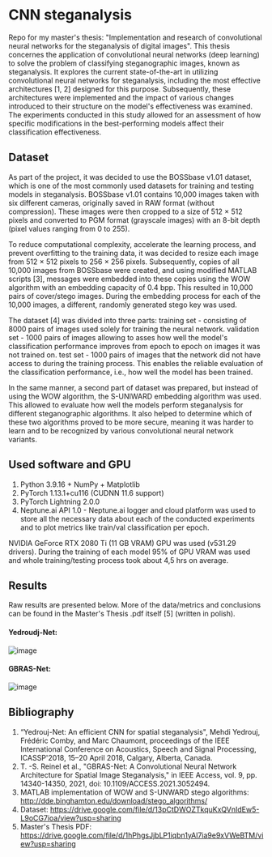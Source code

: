 
# CNN steganalysis

Repo for my master's thesis: "Implementation and research of convolutional neural networks for the steganalysis of digital images".
This thesis concernes the application of convolutional neural networks (deep learning) to solve the problem of classifying steganographic images, known as steganalysis. It explores the current state-of-the-art in utilizing convolutional neural networks for steganalysis, including the most effective architectures [1, 2] designed for this purpose. Subsequently, these architectures were implemented and the impact of various changes introduced to their structure on the model's effectiveness was examined. The experiments conducted in this study allowed for an assessment of how specific modifications in the best-performing models affect their classification effectiveness.

## Dataset

As part of the project, it was decided to use the BOSSbase v1.01 dataset, which is one of the most commonly used datasets for training and testing models in steganalysis. BOSSbase v1.01 contains 10,000 images taken with six different cameras, originally saved in RAW format (without compression). These images were then cropped to a size of 512 × 512 pixels and converted to PGM format (grayscale images) with an 8-bit depth (pixel values ranging from 0 to 255).

To reduce computational complexity, accelerate the learning process, and prevent overfitting to the training data, it was decided to resize each image from 512 × 512 pixels to 256 × 256 pixels. Subsequently, copies of all 10,000 images from BOSSbase were created, and using modified MATLAB scripts [3], messages were embedded into these copies using the WOW algorithm with an embedding capacity of 0.4 bpp. This resulted in 10,000 pairs of cover/stego images. During the embedding process for each of the 10,000 images, a different, randomly generated stego key was used. 

The dataset [4] was divided into three parts:
training set - consisting of 8000 pairs of images used solely for training the neural network.
validation set - 1000 pairs of images allowing to asses how well the model's classification performance improves from epoch to epoch on images it was not trained on.
test set - 1000 pairs of images that the network did not have access to during the training process. This enables the reliable evaluation of the classification performance, i.e., how well the model has been trained.

In the same manner, a second part of dataset was prepared, but instead of using the WOW algorithm, the S-UNIWARD embedding algorithm was used. This allowed to evaluate how well the models perform steganalysis for different steganographic algorithms. It also helped to determine which of these two algorithms proved to be more secure, meaning it was harder to learn and to be recognized by various convolutional neural network variants.

## Used software and GPU

1. Python 3.9.16 + NumPy + Matplotlib
2. PyTorch 1.13.1+cu116 (CUDNN 11.6 support)
3. PyTorch Lightning 2.0.0
4. Neptune.ai API 1.0 - Neptune.ai logger and cloud platform was used to store all the necessary data about each of the conducted experiments and to plot metrics like train/val classification per epoch.

NVIDIA GeForce RTX 2080 Ti (11 GB VRAM) GPU was used (v531.29 drivers). During the training of each model 95% of GPU VRAM was used and whole training/testing process took about 4,5 hrs on average.

## Results

Raw results are presented below. More of the data/metrics and conclusions can be found in the Master's Thesis .pdf itself [5] (written in polish).

#### Yedroudj-Net:
![image](https://github.com/remmarty/CNN_steganalysis/assets/26029058/63798d19-ca14-4d8b-8250-2abdc4dd3c2a)

#### GBRAS-Net:
![image](https://github.com/remmarty/CNN_steganalysis/assets/26029058/c6ea0dfc-a56a-4d79-8b5d-7943ba4604cc)

## Bibliography

1. “Yedrouj-Net: An efficient CNN for spatial steganalysis", Mehdi Yedrouj, Frédéric Comby, and Marc Chaumont, proceedings of the IEEE International Conference on Acoustics, Speech and Signal Processing, ICASSP'2018, 15–20 April 2018, Calgary, Alberta, Canada.
2. T. -S. Reinel et al., "GBRAS-Net: A Convolutional Neural Network Architecture for
Spatial Image Steganalysis," in IEEE Access, vol. 9, pp. 14340-14350, 2021, doi:
10.1109/ACCESS.2021.3052494.
3. MATLAB implementation of WOW and S-UNWARD stego algorithms: http://dde.binghamton.edu/download/stego_algorithms/
4. Dataset: https://drive.google.com/file/d/13pCtDWOZTkquKxQVnIdEw5-L9oCG7ioa/view?usp=sharing
5. Master's Thesis PDF: https://drive.google.com/file/d/1hPhgsJjbLP1iqbn1yAl7ia9e9xVWeBTM/view?usp=sharing
